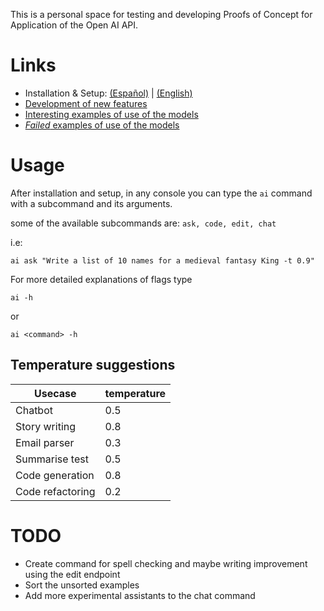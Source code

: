 This is a personal space for testing and developing Proofs of Concept for Application of the Open AI API.

# Links

* Installation & Setup: [(Español)](Docs/Setup.md) | [(English)](Docs/Setup_EN.md)
* [Development of new features](Docs/DEVELOP.md)
* [Interesting examples of use of the models](Docs/Good_Examples.md)
* [*Failed* examples of use of the models](Docs/Wrong_Examples.md)

# Usage

After installation and setup, in any console you can type the `ai` command with a subcommand and its arguments.

some of the available subcommands are: `ask, code, edit, chat`

i.e:

`ai ask "Write a list of 10 names for a medieval fantasy King -t 0.9"`

For more detailed explanations of flags type

`ai -h`

or

`ai <command> -h`

## Temperature suggestions

| Usecase | temperature |
| --- | --- |
| Chatbot | 0.5 |
| Story writing | 0.8 |
| Email parser | 0.3 |
| Summarise test | 0.5 |
| Code generation | 0.8 |
| Code refactoring | 0.2 |

# TODO

* Create command for spell checking and maybe writing improvement using the edit endpoint
* Sort the unsorted examples
* Add more experimental assistants to the chat command
